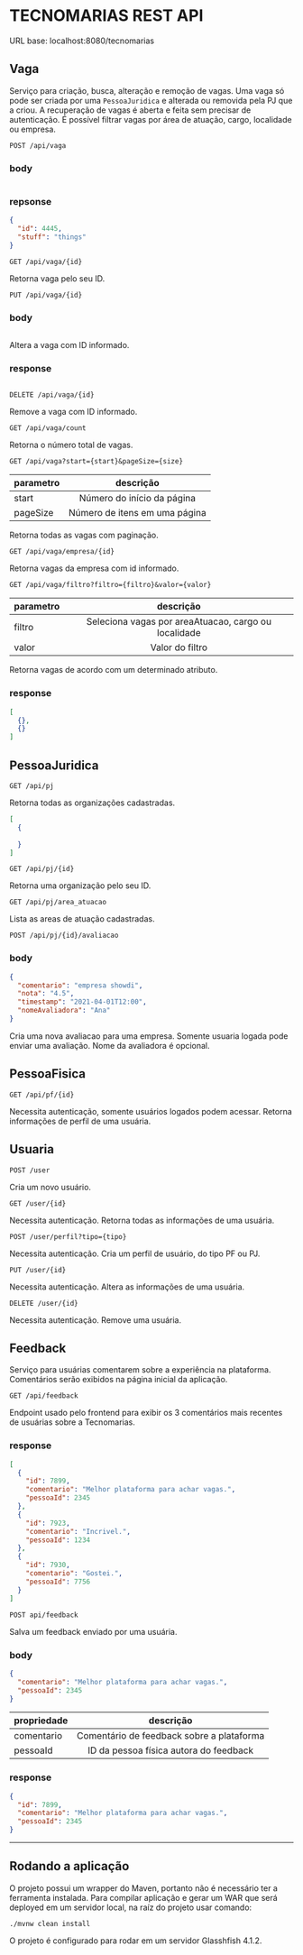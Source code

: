 # TECNOMARIAS REST API

URL base: localhost:8080/tecnomarias

## Vaga

Serviço para criação, busca, alteração e remoção de vagas. Uma vaga só pode ser criada por uma `PessoaJuridica` e alterada ou removida pela PJ que a criou. 
A recuperação de vagas é aberta e feita sem precisar de autenticação. É possível filtrar vagas por área de atuação, cargo, localidade ou empresa.

`POST /api/vaga`

### body

```json

```

### repsonse

```json
{
  "id": 4445,
  "stuff": "things"
}
```

`GET /api/vaga/{id}`

Retorna vaga pelo seu ID.

`PUT /api/vaga/{id}`

### body 
```json

```

Altera a vaga com ID informado.

### response

```json

```

`DELETE /api/vaga/{id}`

Remove a vaga com ID informado.

`GET /api/vaga/count`

Retorna o número total de vagas.

`GET /api/vaga?start={start}&pageSize={size}`

| parametro |           descrição           |
|-----------|:-----------------------------:|
| start     |   Número do início da página  |
| pageSize  | Número de itens em uma página |

Retorna todas as vagas com paginação.

`GET /api/vaga/empresa/{id}`

Retorna vagas da empresa com id informado.

`GET /api/vaga/filtro?filtro={filtro}&valor={valor}`

| parametro |                       descrição                      |
|-----------|:----------------------------------------------------:|
| filtro    | Seleciona vagas por areaAtuacao, cargo ou localidade |
| valor     |                    Valor do filtro                   |

Retorna vagas de acordo com um determinado atributo.

### response

```json
[
  {},
  {}
]
```

## PessoaJuridica

`GET /api/pj`

Retorna todas as organizações cadastradas.

```json
[
  {
    
  }
]
```

`GET /api/pj/{id}`

Retorna uma organização pelo seu ID.

`GET /api/pj/area_atuacao`

Lista as areas de atuação cadastradas.

`POST /api/pj/{id}/avaliacao`

### body
```json
{
  "comentario": "empresa showdi",
  "nota": "4.5",
  "timestamp": "2021-04-01T12:00",
  "nomeAvaliadora": "Ana"
}
```

Cria uma nova avaliacao para uma empresa. Somente usuaria logada pode enviar uma avaliação. Nome da avaliadora é opcional.

## PessoaFisica

`GET /api/pf/{id}`

Necessita autenticação, somente usuários logados podem acessar. Retorna informações de perfil de uma usuária.

## Usuaria

`POST /user`

Cria um novo usuário.

`GET /user/{id}`

Necessita autenticação. Retorna todas as informações de uma usuária.

`POST /user/perfil?tipo={tipo}`

Necessita autenticação. Cria um perfil de usuário, do tipo PF ou PJ.

`PUT /user/{id}`

Necessita autenticação. Altera as informações de uma usuária.

`DELETE /user/{id}`

Necessita autenticação. Remove uma usuária.

## Feedback

Serviço para usuárias comentarem sobre a experiência na plataforma. Comentários serão exibidos na página inicial da aplicação.

`GET /api/feedback`

Endpoint usado pelo frontend para exibir os 3 comentários mais recentes de usuárias sobre a Tecnomarias.

### response

```json
[
  {
    "id": 7899,
    "comentario": "Melhor plataforma para achar vagas.",
    "pessoaId": 2345
  },
  {
    "id": 7923,
    "comentario": "Incrivel.",
    "pessoaId": 1234
  },
  {
    "id": 7930,
    "comentario": "Gostei.",
    "pessoaId": 7756
  }
]
```

`POST api/feedback`

Salva um feedback enviado por uma usuária.

### body

```json
{
  "comentario": "Melhor plataforma para achar vagas.",
  "pessoaId": 2345
}
```

| propriedade |                 descrição                 |
|-------------|:-----------------------------------------:|
| comentario  | Comentário de feedback sobre a plataforma |
| pessoaId    |   ID da pessoa física autora do feedback  |

### response

```json
{
  "id": 7899,
  "comentario": "Melhor plataforma para achar vagas.",
  "pessoaId": 2345
}
```

___

## Rodando a aplicação

O projeto possui um wrapper do Maven, portanto não é necessário ter a ferramenta instalada. Para compilar aplicação e gerar um WAR que será deployed em um servidor local, na raíz do projeto usar comando:

```shell
./mvnw clean install
```

O projeto é configurado para rodar em um servidor Glasshfish 4.1.2.